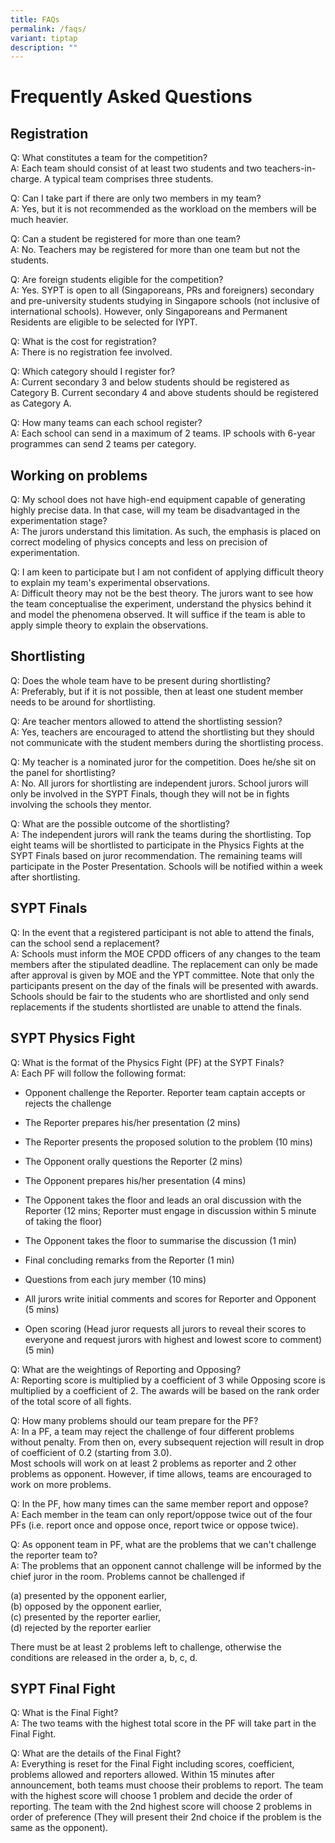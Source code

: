 ```yaml
---
title: FAQs
permalink: /faqs/
variant: tiptap
description: ""
---
```

<h1><strong>Frequently Asked Questions</strong></h1>
<h2>Registration</h2>
<p>Q: What constitutes a team for the competition?
<br>A: Each team should consist of at least two students and two teachers-in-charge.
A typical team comprises three students.</p>
<p>Q: Can I take part if there are only two members in my team?
<br>A: Yes, but it is not recommended as the workload on the members will
be much heavier.</p>
<p>Q: Can a student be registered for more than one team?
<br>A: No. Teachers may be registered for more than one team but not the students.</p>
<p>Q: Are foreign students eligible for the competition?
<br>A: Yes. SYPT is open to all (Singaporeans, PRs and foreigners) secondary
and pre-university students studying in Singapore schools (not inclusive
of international schools). However, only Singaporeans and Permanent Residents
are eligible to be selected for IYPT.</p>
<p>Q: What is the cost for registration?
<br>A: There is no registration fee involved.</p>
<p>Q: Which category should I register for?
<br>A: Current secondary 3 and below students should be registered as Category
B. Current secondary 4 and above students should be registered as Category
A.</p>
<p>Q: How many teams can each school register?
<br>A: Each school can send in a maximum of 2 teams. IP schools with 6-year
programmes can send 2 teams per category.&nbsp;</p>
<h2>​Working on problems</h2>
<p>Q: My school does not have high-end equipment capable of generating highly
precise data. In that case, will my team be disadvantaged in the experimentation
stage?
<br>A: The jurors understand this limitation. As such, the emphasis is placed
on correct modeling of physics concepts and less on precision of experimentation.</p>
<p>Q: I am keen to participate but I am not confident of applying difficult
theory to explain my team's experimental observations.
<br>A: Difficult theory may not be the best theory. The jurors want to see
how the team conceptualise the experiment, understand the physics behind
it and model the phenomena observed. It will suffice if the team is able
to apply simple theory to explain the observations.</p>
<h2>Shortlisting</h2>
<p>Q: Does the whole team have to be present during shortlisting?
<br>A: Preferably, but if it is not possible, then at least one student member
needs to be around for shortlisting.</p>
<p>Q: Are teacher mentors allowed to attend the shortlisting session?
<br>A: Yes, teachers are encouraged to attend the shortlisting but they should
not communicate with the student members during the shortlisting process.</p>
<p>Q: My teacher is a nominated juror for the competition. Does he/she sit
on the panel for shortlisting?
<br>A: No. All jurors for shortlisting are independent jurors. School jurors
will only be involved in the SYPT Finals, though they will not be in fights
involving the schools they mentor.</p>
<p>Q: What are the possible outcome of the shortlisting?
<br>A: The independent jurors will rank the teams during the shortlisting.
Top eight teams will be shortlisted to participate in the Physics Fights
at the SYPT Finals based on juror recommendation. The remaining teams will
participate in the Poster Presentation. Schools will be notified within
a week after shortlisting.</p>
<h2>SYPT Finals</h2>
<p>Q: In the event that a registered participant is not able to attend the
finals, can the school send a replacement?
<br>A: Schools must inform the MOE CPDD officers of any changes to the team
members after the stipulated deadline. The replacement can only be made
after approval is given by MOE and the YPT committee. Note that only the
participants present on the day of the finals will be presented with awards.
Schools should be fair to the students who are shortlisted and only send
replacements if the students shortlisted are unable to attend the finals.</p>
<h2>SYPT Physics Fight</h2>
<p>Q: What is the format of the Physics Fight (PF) at the SYPT Finals?
<br>A: Each PF will follow the following format:</p>
<ul>
<li>
<p>Opponent challenge the Reporter. Reporter team captain accepts or rejects
the challenge</p>
</li>
<li>
<p>The Reporter prepares his/her presentation (2 mins)</p>
</li>
<li>
<p>The Reporter presents the proposed solution to the problem (10 mins)</p>
</li>
<li>
<p>The Opponent orally questions the Reporter (2 mins)</p>
</li>
<li>
<p>The Opponent prepares his/her presentation (4 mins)</p>
</li>
<li>
<p>The Opponent takes the floor and leads an oral discussion with the Reporter
(12 mins; Reporter must engage in discussion within 5 minute of taking
the floor)</p>
</li>
<li>
<p>The Opponent takes the floor to summarise the discussion (1 min)</p>
</li>
<li>
<p>Final concluding remarks from the Reporter (1 min)</p>
</li>
<li>
<p>Questions from each jury member (10 mins)</p>
</li>
<li>
<p>All jurors write initial comments and scores for Reporter and Opponent
(5 mins)</p>
</li>
<li>
<p>Open scoring (Head juror requests all jurors to reveal their scores to
everyone and request jurors with highest and lowest score to comment) (5
min)</p>
<p></p>
</li>
</ul>
<p>Q: What are the weightings of Reporting and Opposing?
<br>A: Reporting score is multiplied by a coefficient of 3 while Opposing
score is multiplied by a coefficient of 2. The awards will be based on
the rank order of the total score of all fights.</p>
<p>Q: How many problems should our team prepare for the PF?
<br>A: In a PF, a team may reject the challenge of four different problems
without penalty. From then on, every subsequent rejection will result in
drop of coefficient of 0.2 (starting from 3.0).&nbsp;
<br>Most schools will work on at least 2 problems as reporter and 2 other
problems as opponent. However, if time allows, teams are encouraged to
work on more problems.</p>
<p>Q: In the PF, how many times can the same member report and oppose?
<br>A: Each member in the team can only report/oppose twice out of the four
PFs (i.e.&nbsp;report once&nbsp;and oppose once, report twice or oppose
twice).</p>
<p>Q: As opponent team in PF, what are the problems that we can't challenge
the reporter team to?
<br>A: The problems that an opponent cannot challenge will be informed by
the chief juror in the room. Problems cannot be challenged if</p>
<p>(a) presented by the opponent earlier,
<br>(b) opposed by the opponent earlier,
<br>(c) presented by the reporter earlier,
<br>(d) rejected by the reporter earlier</p>
<p>There must be at least 2 problems left to challenge, otherwise the conditions
are released in the order a, b, c, d.</p>
<h2>SYPT Final Fight</h2>
<p>Q: What is the Final Fight?
<br>A: The two teams with the highest total score in the PF will take part
in the Final Fight.</p>
<p>Q: What are the details of the Final Fight?
<br>A: Everything is reset for the Final Fight including scores, coefficient,
problems allowed and reporters allowed. Within 15 minutes after announcement,
both teams must choose their problems to report. The team with the highest
score will choose 1 problem and decide the order of reporting. The team
with the 2nd highest score will choose 2 problems in order of preference
(They will present their 2nd choice if the problem is the same as the opponent).</p>
<p>​</p>
<p></p>